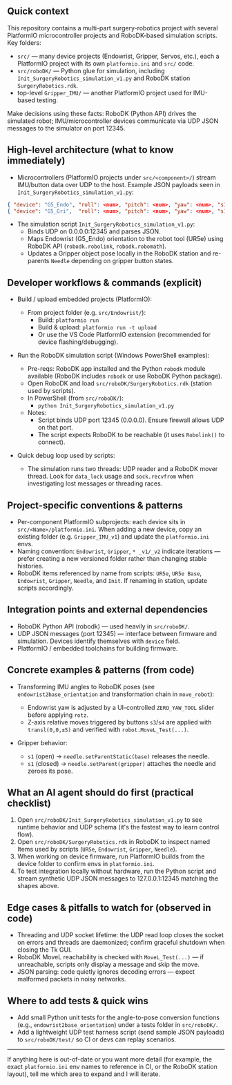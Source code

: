 ## Quick context

This repository contains a multi-part surgery-robotics project with several PlatformIO microcontroller projects and RoboDK-based simulation scripts. Key folders:

- `src/` — many device projects (Endowrist, Gripper, Servos, etc.), each a PlatformIO project with its own `platformio.ini` and `src/` code.
- `src/roboDK/` — Python glue for simulation, including `Init_SurgeryRobotics_simulation_v1.py` and RoboDK station `SurgeryRobotics.rdk`.
- top-level `Gripper_IMU/` — another PlatformIO project used for IMU-based testing.

Make decisions using these facts: RoboDK (Python API) drives the simulated robot; IMU/microcontroller devices communicate via UDP JSON messages to the simulator on port 12345.

## High-level architecture (what to know immediately)

- Microcontrollers (PlatformIO projects under `src/<component>/`) stream IMU/button data over UDP to the host. Example JSON payloads seen in `Init_SurgeryRobotics_simulation_v1.py`:

```json
{ "device": "G5_Endo", "roll": <num>, "pitch": <num>, "yaw": <num>, "s3": <0|1>, "s4": <0|1> }
{ "device": "G5_Gri",  "roll": <num>, "pitch": <num>, "yaw": <num>, "s1": <0|1>, "s2": <0|1> }
```

- The simulation script `Init_SurgeryRobotics_simulation_v1.py`:
  - Binds UDP on 0.0.0.0:12345 and parses JSON.
  - Maps Endowrist (G5_Endo) orientation to the robot tool (UR5e) using RoboDK API (`robodk.robolink`, `robodk.robomath`).
  - Updates a Gripper object pose locally in the RoboDK station and re-parents `Needle` depending on gripper button states.

## Developer workflows & commands (explicit)

- Build / upload embedded projects (PlatformIO):
  - From project folder (e.g. `src/Endowrist/`):
    - Build: `platformio run`
    - Build & upload: `platformio run -t upload`
    - Or use the VS Code PlatformIO extension (recommended for device flashing/debugging).

- Run the RoboDK simulation script (Windows PowerShell examples):
  - Pre-reqs: RoboDK app installed and the Python `robodk` module available (RoboDK includes `robodk` or use RoboDK Python package).
  - Open RoboDK and load `src/roboDK/SurgeryRobotics.rdk` (station used by scripts).
  - In PowerShell (from `src/roboDK/`):
    - `python Init_SurgeryRobotics_simulation_v1.py`
  - Notes:
    - Script binds UDP port 12345 (0.0.0.0). Ensure firewall allows UDP on that port.
    - The script expects RoboDK to be reachable (it uses `Robolink()` to connect).

- Quick debug loop used by scripts:
  - The simulation runs two threads: UDP reader and a RoboDK mover thread. Look for `data_lock` usage and `sock.recvfrom` when investigating lost messages or threading races.

## Project-specific conventions & patterns

- Per-component PlatformIO subprojects: each device sits in `src/<Name>/platformio.ini`. When adding a new device, copy an existing folder (e.g. `Gripper_IMU_v1`) and update the `platformio.ini` envs.
- Naming convention: `Endowrist`, `Gripper`, `* _v1/_v2` indicate iterations — prefer creating a new versioned folder rather than changing stable histories.
- RoboDK items referenced by name from scripts: `UR5e`, `UR5e Base`, `Endowrist`, `Gripper`, `Needle`, and `Init`. If renaming in station, update scripts accordingly.

## Integration points and external dependencies

- RoboDK Python API (robodk) — used heavily in `src/roboDK/`.
- UDP JSON messages (port 12345) — interface between firmware and simulation. Devices identify themselves with `device` field.
- PlatformIO / embedded toolchains for building firmware.

## Concrete examples & patterns (from code)

- Transforming IMU angles to RoboDK poses (see `endowrist2base_orientation` and transformation chain in `move_robot`):
  - Endowrist yaw is adjusted by a UI-controlled `ZERO_YAW_TOOL` slider before applying `rotz`.
  - Z-axis relative moves triggered by buttons `s3`/`s4` are applied with `transl(0,0,±5)` and verified with `robot.MoveL_Test(...)`.

- Gripper behavior:
  - `s1` (open) -> `needle.setParentStatic(base)` releases the needle.
  - `s1` (closed) -> `needle.setParent(gripper)` attaches the needle and zeroes its pose.

## What an AI agent should do first (practical checklist)

1. Open `src/roboDK/Init_SurgeryRobotics_simulation_v1.py` to see runtime behavior and UDP schema (it's the fastest way to learn control flow).
2. Open `src/roboDK/SurgeryRobotics.rdk` in RoboDK to inspect named Items used by scripts (`UR5e`, `Endowrist`, `Gripper`, `Needle`).
3. When working on device firmware, run PlatformIO builds from the device folder to confirm envs in `platformio.ini`.
4. To test integration locally without hardware, run the Python script and stream synthetic UDP JSON messages to 127.0.0.1:12345 matching the shapes above.

## Edge cases & pitfalls to watch for (observed in code)

- Threading and UDP socket lifetime: the UDP read loop closes the socket on errors and threads are daemonized; confirm graceful shutdown when closing the Tk GUI.
- RoboDK MoveL reachability is checked with `MoveL_Test(...)` — if unreachable, scripts only display a message and skip the move.
- JSON parsing: code quietly ignores decoding errors — expect malformed packets in noisy networks.

## Where to add tests & quick wins

- Add small Python unit tests for the angle-to-pose conversion functions (e.g., `endowrist2base_orientation`) under a tests folder in `src/roboDK/`.
- Add a lightweight UDP test harness script (send sample JSON payloads) to `src/roboDK/test/` so CI or devs can replay scenarios.

---
If anything here is out-of-date or you want more detail (for example, the exact `platformio.ini` env names to reference in CI, or the RoboDK station layout), tell me which area to expand and I will iterate.
